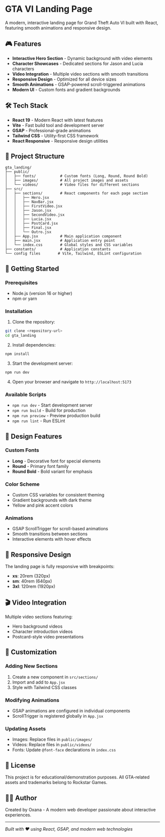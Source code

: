 # GTA VI Landing Page

A modern, interactive landing page for Grand Theft Auto VI built with React, featuring smooth animations and responsive design.

## 🎮 Features

- **Interactive Hero Section** - Dynamic background with video elements
- **Character Showcases** - Dedicated sections for Jason and Lucia characters
- **Video Integration** - Multiple video sections with smooth transitions
- **Responsive Design** - Optimized for all device sizes
- **Smooth Animations** - GSAP-powered scroll-triggered animations
- **Modern UI** - Custom fonts and gradient backgrounds

## 🛠️ Tech Stack

- **React 19** - Modern React with latest features
- **Vite** - Fast build tool and development server
- **GSAP** - Professional-grade animations
- **Tailwind CSS** - Utility-first CSS framework
- **React Responsive** - Responsive design utilities

## 📁 Project Structure

```
gta_landing/
├── public/
│   ├── fonts/           # Custom fonts (Long, Round, Round Bold)
│   ├── images/          # All project images and assets
│   └── videos/          # Video files for different sections
├── src/
│   ├── sections/        # React components for each page section
│   │   ├── Hero.jsx
│   │   ├── NavBar.jsx
│   │   ├── FirstVideo.jsx
│   │   ├── Jason.jsx
│   │   ├── SecondVideo.jsx
│   │   ├── Lucia.jsx
│   │   ├── PostCard.jsx
│   │   ├── Final.jsx
│   │   └── Outro.jsx
│   ├── App.jsx          # Main application component
│   ├── main.jsx         # Application entry point
│   └── index.css        # Global styles and CSS variables
├── constants/           # Application constants
└── config files        # Vite, Tailwind, ESLint configuration
```

## 🚀 Getting Started

### Prerequisites

- Node.js (version 16 or higher)
- npm or yarn

### Installation

1. Clone the repository:
```bash
git clone <repository-url>
cd gta_landing
```

2. Install dependencies:
```bash
npm install
```

3. Start the development server:
```bash
npm run dev
```

4. Open your browser and navigate to `http://localhost:5173`

### Available Scripts

- `npm run dev` - Start development server
- `npm run build` - Build for production
- `npm run preview` - Preview production build
- `npm run lint` - Run ESLint

## 🎨 Design Features

### Custom Fonts
- **Long** - Decorative font for special elements
- **Round** - Primary font family
- **Round Bold** - Bold variant for emphasis

### Color Scheme
- Custom CSS variables for consistent theming
- Gradient backgrounds with dark theme
- Yellow and pink accent colors

### Animations
- GSAP ScrollTrigger for scroll-based animations
- Smooth transitions between sections
- Interactive elements with hover effects

## 📱 Responsive Design

The landing page is fully responsive with breakpoints:
- **xs**: 20rem (320px)
- **sm**: 40rem (640px)
- **3xl**: 120rem (1920px)

## 🎬 Video Integration

Multiple video sections featuring:
- Hero background videos
- Character introduction videos
- Postcard-style video presentations

## 🔧 Customization

### Adding New Sections
1. Create a new component in `src/sections/`
2. Import and add to `App.jsx`
3. Style with Tailwind CSS classes

### Modifying Animations
- GSAP animations are configured in individual components
- ScrollTrigger is registered globally in `App.jsx`

### Updating Assets
- Images: Replace files in `public/images/`
- Videos: Replace files in `public/videos/`
- Fonts: Update `@font-face` declarations in `index.css`

## 📄 License

This project is for educational/demonstration purposes. All GTA-related assets and trademarks belong to Rockstar Games.

## 👨‍💻 Author

Created by Oxana - A modern web developer passionate about interactive experiences.

---

*Built with ❤️ using React, GSAP, and modern web technologies*
